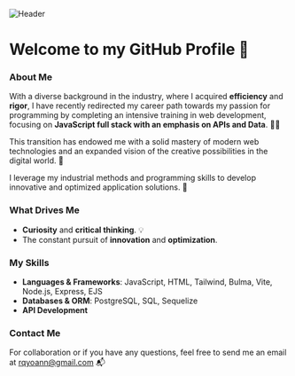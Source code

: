 ![Header](github-header.png)

# Welcome to my GitHub Profile 👋

### About Me
With a diverse background in the industry, where I acquired **efficiency** and **rigor**, I have recently redirected my career path towards my passion for programming by completing an intensive training in web development, focusing on **JavaScript full stack with an emphasis on APIs and Data**. 👨‍💻

This transition has endowed me with a solid mastery of modern web technologies and an expanded vision of the creative possibilities in the digital world. 🧠

I leverage my industrial methods and programming skills to develop innovative and optimized application solutions. 🧰

### What Drives Me
- **Curiosity** and **critical thinking**. 💡
- The constant pursuit of **innovation** and **optimization**.

### My Skills
- **Languages & Frameworks**: JavaScript, HTML, Tailwind, Bulma, Vite, Node.js, Express, EJS
- **Databases & ORM**: PostgreSQL, SQL, Sequelize
- **API Development**

### Contact Me
For collaboration or if you have any questions, feel free to send me an email at [rqyoann@gmail.com](mailto:rqyoann@gmail.com) 📬
